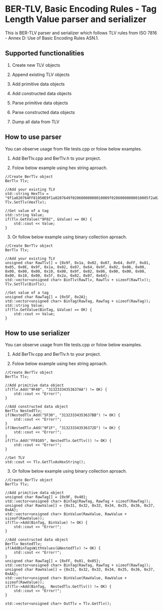 # BER-TLV, Basic Encoding Rules - Tag Length Value parser and serializer
This is BER-TLV parser and serializer which follows TLV rules from ISO 7816 - Annex D: Use of Basic Encoding Rules ASN.1.


## Supported functionalities

1. Create new TLV objects

2. Append existing TLV objects

3. Add primitive data objects

4. Add constructed data objects

5. Parse primitive data objects

6. Parse constructed data objects

7. Dump all data from TLV


## How to use parser
You can observe usage from file tests.cpp or folow below examples.

1. Add BerTlv.cpp and BerTlv.h to your project.

2. Folow below example using hex string aproach.
```
//Create BerTlv object
BerTlv Tlv;

//Add your existing TLV
std::string HexTlv = "9f1a020764FF81050E9f1a0207649f02060000000010009f02060000000010005f2a020764";
Tlv.SetTlv(HexTlv);

//Get value of a tag
std::string Value;
if(Tlv.GetValue("9F02", &Value) == OK) {
    std::cout << Value;
}
```

3. Or follow below example using binary collection aproach.
```
//Create BerTlv object
BerTlv Tlv;

//Add your existing TLV
unsigned char RawTlv[] = {0x9f, 0x1a, 0x02, 0x07, 0x64, 0xFF, 0x81, 0x05, 0x0E, 0x9f, 0x1a, 0x02, 0x07, 0x64, 0x9f, 0x02, 0x06, 0x00, 0x00, 0x00, 0x00, 0x10, 0x00, 0x9f, 0x02, 0x06, 0x00, 0x00, 0x00, 0x00, 0x10, 0x00, 0x5f, 0x2a, 0x02, 0x07, 0x64}; 
std::vector<unsigned char> BinTlv(RawTlv, RawTlv + sizeof(RawTlv));
Tlv.SetTlv(BinTlv);

//Get value of a tag
unsigned char RawTag[] = {0x5F, 0x2A};
std::vector<unsigned char> BinTag(RawTag, RawTag + sizeof(RawTag));
std::string Value;
if(Tlv.GetValue(BinTag, &Value) == OK) {
    std::cout << Value;
}
```


## How to use serializer
You can observe usage from file tests.cpp or folow below examples.

1. Add BerTlv.cpp and BerTlv.h to your project.

2. Folow below example using hex string aproach.
```
//Create BerTlv object
BerTlv Tlv;

//Add primitive data object
if(Tlv.Add("9F40", "31323334353637AA") != OK) {
    std::cout << "Error!";
}

//Add constructed data object
BerTlv NestedTlv;
if(NestedTlv.Add("5F30", "31323334353637BB") != OK) {
    std::cout << "Error!";
}
if(NestedTlv.Add("9F1F", "313233343536372D") != OK) {
    std::cout << "Error!";
}
if(Tlv.Add("FF8105", NestedTlv.GetTlv()) != OK) {
    std::cout << "Error!";
}

//Get TLV
std::cout << Tlv.GetTlvAsHexString();
```

3. Or follow below example using binary collection aproach.
```
//Create BerTlv object
BerTlv Tlv;

//Add primitive data object
unsigned char RawTag[] = {0x9F, 0x40};
std::vector<unsigned char> BinTag(RawTag, RawTag + sizeof(RawTag));
unsigned char RawValue[] = {0x31, 0x32, 0x33, 0x34, 0x35, 0x36, 0x37, 0xAA};
std::vector<unsigned char> BinValue(RawValue, RawValue + sizeof(RawValue));
if(Tlv->Add(BinTag, BinValue) != OK) {
    std::cout << "Error!";
}

//Add constructed data object
BerTlv NestedTlv;
if(AddBinTagsWithValues(&NestedTlv) != OK) {
    std::cout << "Error!";
}
unsigned char RawTag[] = {0xFF, 0x81, 0x05};
std::vector<unsigned char> BinTag(RawTag, RawTag + sizeof(RawTag));
unsigned char RawValue[] = {0x31, 0x32, 0x33, 0x34, 0x35, 0x36, 0x37, 0xAA};
std::vector<unsigned char> BinValue(RawValue, RawValue + sizeof(RawValue));
if(Tlv->Add(BinTag,  NestedTlv.GetTlv()) != OK) {
    std::cout << "Error!";
}

std::vector<unsigned char> OutTlv = Tlv.GetTlv();
```